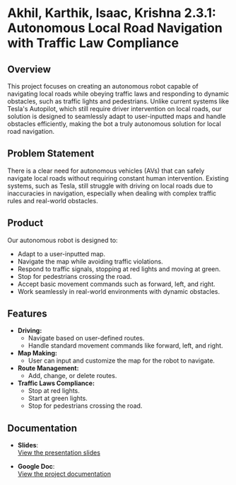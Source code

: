 # Akhil, Karthik, Isaac, Krishna 2.3.1: Autonomous Local Road Navigation with Traffic Law Compliance

## Overview

This project focuses on creating an autonomous robot capable of navigating local roads while obeying traffic laws and responding to dynamic obstacles, such as traffic lights and pedestrians. Unlike current systems like Tesla's Autopilot, which still require driver intervention on local roads, our solution is designed to seamlessly adapt to user-inputted maps and handle obstacles efficiently, making the bot a truly autonomous solution for local road navigation.

## Problem Statement

There is a clear need for autonomous vehicles (AVs) that can safely navigate local roads without requiring constant human intervention. Existing systems, such as Tesla, still struggle with driving on local roads due to inaccuracies in navigation, especially when dealing with complex traffic rules and real-world obstacles.

## Product

Our autonomous robot is designed to:

- Adapt to a user-inputted map.
- Navigate the map while avoiding traffic violations.
- Respond to traffic signals, stopping at red lights and moving at green.
- Stop for pedestrians crossing the road.
- Accept basic movement commands such as forward, left, and right.
- Work seamlessly in real-world environments with dynamic obstacles.

## Features

- **Driving:**
  - Navigate based on user-defined routes.
  - Handle standard movement commands like forward, left, and right.
- **Map Making:**
  - User can input and customize the map for the robot to navigate.
- **Route Management:**
  - Add, change, or delete routes.
- **Traffic Laws Compliance:**
  - Stop at red lights.
  - Start at green lights.
  - Stop for pedestrians crossing the road.

## Documentation

- **Slides**:  
  [View the presentation slides](https://docs.google.com/presentation/d/1z0h2TuzkMwaOOXPhwySf-J4ZhOKXmq9xfn0AccHr2Ew/edit#slide=id.g341349d4d65_0_0)

- **Google Doc**:  
  [View the project documentation](https://docs.google.com/document/d/1FRJZQ5Ta7CCyxHniRa5Til5CzVTm46zy8thfXoZ1e_k/edit?tab=t.0#heading=h.txxfyry7j310)
